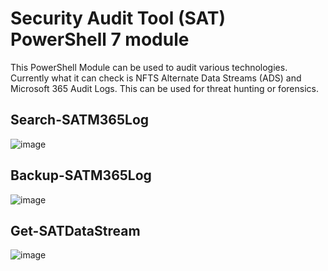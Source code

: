# Security Audit Tool (SAT) PowerShell 7 module
This PowerShell Module can be used to audit various technologies. Currently what it can check is NFTS Alternate Data Streams (ADS) and Microsoft 365 Audit Logs. This can be used for threat hunting or forensics.

## Search-SATM365Log
![image](https://user-images.githubusercontent.com/51274282/163032751-4a895ccd-3c40-46f5-bb96-0e72e18d0e6f.png)

## Backup-SATM365Log
![image](https://user-images.githubusercontent.com/51274282/163030883-79ae6137-f6f9-46fd-ae63-9ff824e0f452.png)

## Get-SATDataStream
![image](https://user-images.githubusercontent.com/51274282/163030998-2d17dcb1-7ceb-4105-8eff-7e782bb1aa85.png)
